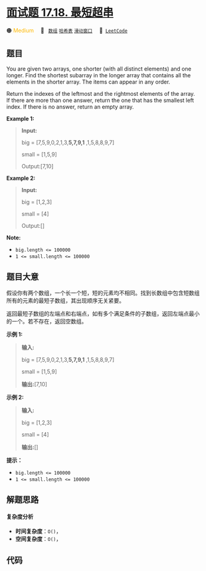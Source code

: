 # [面试题 17.18. 最短超串](https://leetcode.cn/problems/shortest-supersequence-lcci)

🟠 <font color=#ffb800>Medium</font>&emsp; 🔖&ensp; [`数组`](/leetcode/outline/tag/array.md) [`哈希表`](/leetcode/outline/tag/hash-table.md) [`滑动窗口`](/leetcode/outline/tag/sliding-window.md)&emsp; 🔗&ensp;[`LeetCode`](https://leetcode.cn/problems/shortest-supersequence-lcci)

## 题目

You are given two arrays, one shorter (with all distinct elements) and one
longer. Find the shortest subarray in the longer array that contains all the
elements in the shorter array. The items can appear in any order.

Return the indexes of the leftmost and the rightmost elements of the array. If
there are more than one answer, return the one that has the smallest left
index. If there is no answer, return an empty array.

**Example 1:**

> 
> 
> 
> 
> 
> **Input:**
> 
> big = [7,5,9,0,2,1,3,**5,7,9,1** ,1,5,8,8,9,7]
> 
> small = [1,5,9]
> 
> Output:[7,10]

**Example 2:**

> 
> 
> 
> 
> 
> **Input:**
> 
> big = [1,2,3]
> 
> small = [4]
> 
> Output:[]

**Note:**

  * `big.length <= 100000`
  * `1 <= small.length <= 100000`


## 题目大意

假设你有两个数组，一个长一个短，短的元素均不相同。找到长数组中包含短数组所有的元素的最短子数组，其出现顺序无关紧要。

返回最短子数组的左端点和右端点，如有多个满足条件的子数组，返回左端点最小的一个。若不存在，返回空数组。

**示例 1:**

> 
> 
> 
> 
> 
> **输入:**
> 
> big = [7,5,9,0,2,1,3,**5,7,9,1** ,1,5,8,8,9,7]
> 
> small = [1,5,9]
> 
> **输出:**[7,10]

**示例 2:**

> 
> 
> 
> 
> 
> **输入:**
> 
> big = [1,2,3]
> 
> small = [4]
> 
> **输出:**[]

**提示：**

  * `big.length <= 100000`
  * `1 <= small.length <= 100000`


## 解题思路

#### 复杂度分析

- **时间复杂度**：`O()`，
- **空间复杂度**：`O()`，

## 代码

```javascript

```